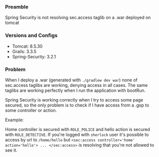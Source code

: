 ### Preamble
Spring Security is not resolving sec.access taglib on a .war deployed on tomcat

### Versions and Configs
* Tomcat: 8.5.30
* Grails: 3.3.5
* Spring-Security: 3.2.1

### Problem
When I deploy a .war (generated with `./gradlew dev war`) none of sec.access taglibs are working, denying access in all cases.
The same taglibs are working perfectly when I run the application with bootRun.

Spring Security is working correctly when I try to access some page secured, so the only problem is to check if I have access from a .gsp to some controller or action.

Example:

Home controller is secured with `ROLE_POLICE` and hello action is secured with `ROLE_DETECTIVE`.
If you're logged with `sherlock` user it's possible to access by url to `/home/hello` but `<sec:access controller='home' action='hello'> ... </sec:access>` is resolving that you're not allowed to see it.
